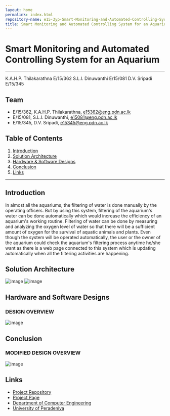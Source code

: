 ```yaml
---
layout: home
permalink: index.html
repository-name: e15-3yp-Smart-Monitoring-and-Automated-Controlling-System-for-an-Aquarium
title: Smart Monitoring and Automated Controlling System for an Aquarium
---
```


# Smart Monitoring and Automated Controlling System for an Aquarium

---
K.A.H.P. Thilakarathna	E/15/362
S.L.I. Dinuwanthi	E/15/081
D.V. Sripadi	E/15/345

## Team
-  E/15/362, K.A.H.P. Thilakarathna, [e15362@eng.pdn.ac.lk](mailto:e15362@eng.pdn.ac.lk)
-  E/15/081, S.L.I. Dinuwanthi, [e15081@eng.pdn.ac.lk](mailto:e15081@eng.pdn.ac.lk)
-  E/15/345, D.V. Sripadi, [e15345@eng.pdn.ac.lk](mailto:e15345@eng.pdn.ac.lk)

## Table of Contents
1. [Introduction](#introduction)
2. [Solution Architecture](#solution-architecture )
3. [Hardware & Software Designs](#hardware-and-software-designs)
4. [Conclusion](#conclusion)
5. [Links](#links)

---

## Introduction
In almost all the aquariums, the filtering of water is done manually by the operating officers. But by using this system, filtering of the aquarium's water can be done automatically which would increase the efficiency of an aquarium's working routine. Filtering of water can be done by measuring and analyzing the oxygen level of water so that there will be a sufficient amount of oxygen for the survival of aquatic animals and plants. Even though the system will be operated automatically, the user or the owner of the aquarium could check the aquarium's filtering process anytime he/she want as there is a web page connected to this system which is updating automatically when all the filtering activities are happening.

## Solution Architecture

![image](https://user-images.githubusercontent.com/73756777/119237038-6ae76d80-bb58-11eb-9743-721a30a453c6.png)
![image](https://user-images.githubusercontent.com/73756777/119237055-85214b80-bb58-11eb-836c-b30e4d37ae92.png)


## Hardware and Software Designs

### DESIGN OVERVIEW
![image](https://user-images.githubusercontent.com/73756777/119237074-a4b87400-bb58-11eb-8452-594a6ad1887b.png)


## Conclusion

### MODIFIED DESIGN OVERVIEW
![image](https://user-images.githubusercontent.com/73756777/119237102-c7e32380-bb58-11eb-9db5-aa1ea8c0bcc6.png)


## Links  
- <a href = "https://github.com/cepdnaclk/e15-3yp-Smart-Monitoring-and-Automated-Controlling-System-for-an-Aquarium" target = "_blank"> Project Repository </a>
- <a href = "https://cepdnaclk.github.io/e15-3yp-Smart-Monitoring-and-Automated-Controlling-System-for-an-Aquarium/" target = "_blank">Project Page</a>
- <a href = "http://www.ce.pdn.ac.lk/" target = "_blank">Department of Computer Engineering</a>
- <a href = "https://eng.pdn.ac.lk/" target = "_blank">University of Peradeniya</a>


[//]: # (Please refer this to learn more about Markdown syntax)
[//]: # (https://github.com/adam-p/markdown-here/wiki/Markdown-Cheatsheet)
